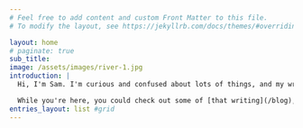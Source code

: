 ```yaml
---
# Feel free to add content and custom Front Matter to this file.
# To modify the layout, see https://jekyllrb.com/docs/themes/#overriding-theme-defaults

layout: home
# paginate: true
sub_title:
image: /assets/images/river-1.jpg
introduction: |
  Hi, I'm Sam. I'm curious and confused about lots of things, and my writing could use some work. So, I thought I'd make a space for writing about the things I find curious or confusing.

  While you're here, you could check out some of [that writing](/blog), or read more [about me](/about).
entries_layout: list #grid
---
```

